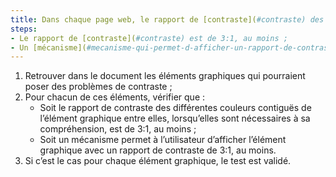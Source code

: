 ```yaml
---
title: Dans chaque page web, le rapport de [contraste](#contraste) des différentes [couleurs contiguës](#couleur-d-arriere-plan-contigue-et-couleur-contigue) entre elles d’un [élément graphique](#element-graphique), lorsqu’elles sont nécessaires à sa compréhension, vérifie-t-il une de ces conditions (hors cas particuliers) ?
steps:
- Le rapport de [contraste](#contraste) est de 3:1, au moins ;
- Un [mécanisme](#mecanisme-qui-permet-d-afficher-un-rapport-de-contraste-conforme) permet un rapport de [contraste](#contraste) de 3:1, au moins.
---
```


1. Retrouver dans le document les éléments graphiques qui pourraient poser des problèmes de contraste ;
2. Pour chacun de ces éléments, vérifier que :
      * Soit le rapport de contraste des différentes couleurs contiguës de l’élément graphique entre elles, lorsqu’elles sont nécessaires à sa compréhension, est de 3:1, au moins ;
      * Soit un mécanisme permet à l’utilisateur d’afficher l’élément graphique avec un rapport de contraste de 3:1, au moins.
3. Si c’est le cas pour chaque élément graphique, le test est validé.
